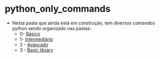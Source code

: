 # python_only_commands
* Nesta pasta que ainda está em construção, tem diversos comandos python sendo organizado nas pastas:
  * 0- [Básico](https://github.com/JamesFelipe/python_only_commands/tree/main/0-%20B%C3%A1sico)
  * 1- [Intermediário](https://github.com/JamesFelipe/python_only_commands/tree/main/1-%20Intermedi%C3%A1rio)
  * 2 - [Avançado](https://github.com/JamesFelipe/python_only_commands/tree/main/2-%20Avan%C3%A7ado)
  * 3 - [Basic library](https://github.com/JamesFelipe/python_only_commands/tree/main/3-Basic%20Library)
  
